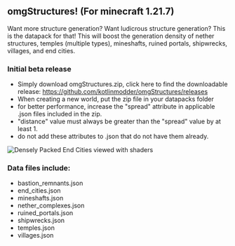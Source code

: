 ## omgStructures! (For minecraft 1.21.7)
Want more structure generation? Want ludicrous structure generation? This is the datapack for that! This will boost the generation density of nether structures, temples (multiple types), mineshafts, ruined portals, shipwrecks, villages, and end cities.

### Initial beta release
- Simply download omgStructures.zip, click here to find the downloadable release: https://github.com/kotlinmodder/omgStructures/releases
- When creating a new world, put the zip file in your datapacks folder
- for better performance, increase the "spread" attribute in applicable .json files included in the zip.
- "distance" value must always be greater than the "spread" value by at least 1.
- do not add these attributes to .json that do not have them already.

![Densely Packed End Cities viewed with shaders](https://cdn.modrinth.com/data/cached_images/a9a0f83f866d988455828daad9e889319da58616_0.webp)

### Data files include:
- bastion_remnants.json
- end_cities.json
- mineshafts.json
- nether_complexes.json
- ruined_portals.json
- shipwrecks.json
- temples.json
- villages.json

